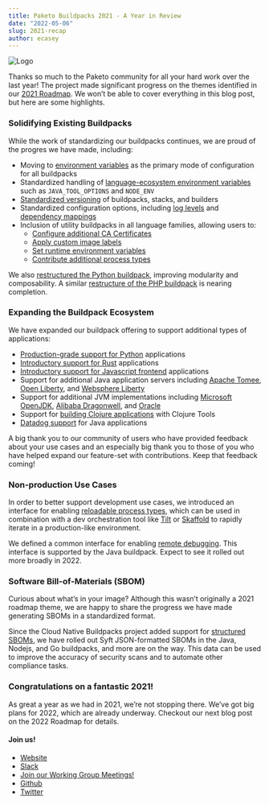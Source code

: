 ```yaml
---
title: Paketo Buildpacks 2021 - A Year in Review
date: "2022-05-06"
slug: 2021-recap
author: ecasey
---
```


![Logo](/images/posts/0003/logo.png)

Thanks so much to the Paketo community for all your hard work over the last
year! The project made significant progress on the themes identified in our
[2021 Roadmap](https://blog.paketo.io/posts/2021-roadmap/). We won’t be able to
cover everything in this blog post, but here are some highlights.

### Solidifying Existing Buildpacks

While the work of standardizing our buildpacks continues, we are proud of the
progres we have made, including:

* Moving to [environment
  variables](https://github.com/paketo-buildpacks/rfcs/blob/main/text/0026-environment-variable-configuration-of-buildpacks.md)
  as the primary mode of configuration for all buildpacks
* Standardized handling of [language-ecosystem environment
  variables](https://github.com/paketo-buildpacks/rfcs/blob/main/text/0019-buildpack-set-env-vars-defaults.md)
  such as `JAVA_TOOL_OPTIONS` and `NODE_ENV`
* [Standardized
  versioning](https://github.com/paketo-buildpacks/rfcs/blob/main/text/0029-semantic-versioning.md)
  of buildpacks, stacks, and builders
* Standardized configuration options, including [log
  levels](https://github.com/paketo-buildpacks/rfcs/blob/main/text/0027-log-levels.md)
  and [dependency
  mappings](https://github.com/paketo-buildpacks/rfcs/blob/main/text/0010-dependency-mappings.md)
* Inclusion of utility buildpacks in all language families, allowing users to:
  * [Configure additional CA
    Certificates](https://paketo.io/docs/howto/configuration/#ca-certificates)
  * [Apply custom image
    labels](https://paketo.io/docs/howto/configuration/#applying-custom-labels)
  * [Set runtime environment
    variables](https://github.com/paketo-buildpacks/environment-variables)
  * [Contribute additional process
    types](https://paketo.io/docs/howto/configuration/#procfiles)

We also [restructured the Python
buildpack](https://github.com/paketo-buildpacks/rfcs/blob/main/text/python/0001-restructure.md),
improving modularity and composability. A similar [restructure of the PHP
buildpack](https://github.com/paketo-buildpacks/rfcs/blob/main/text/php/0001-restructure.md)
is nearing completion.

### Expanding the Buildpack Ecosystem

We have expanded our buildpack offering to support additional types of applications:

* [Production-grade support for
  Python](https://github.com/paketo-buildpacks/rfcs/blob/main/text/0035-python-promotion.md)
  applications
* [Introductory support for Rust](https://github.com/paketo-community/rust)
  applications
* [Introductory support for Javascript
  frontend](https://github.com/paketo-community/web-servers) applications
* Support for additional Java application servers including [Apache
  Tomee](https://github.com/paketo-buildpacks/rfcs/blob/main/text/java/0011-apache-tomee.md),
  [Open
  Liberty](https://github.com/paketo-buildpacks/rfcs/blob/main/text/java/0008-add-liberty-to-java-composite.md),
  and [Websphere
  Liberty](https://github.com/paketo-buildpacks/rfcs/blob/main/text/java/0008-add-liberty-to-java-composite.md)
* Support for additional JVM implementations including [Microsoft
  OpenJDK](https://github.com/paketo-buildpacks/rfcs/blob/main/text/java/0001-microsoft-jdk.md),
  [Alibaba
  Dragonwell](https://github.com/paketo-buildpacks/rfcs/blob/main/text/java/0002-alibaba-jdk.md),
  and
  [Oracle](https://github.com/paketo-buildpacks/rfcs/blob/main/text/java/0006-oracle-jdk.md)
* Support for [building Clojure
  applications](https://github.com/paketo-buildpacks/rfcs/blob/main/text/java/0005-clojure-tools.md)
  with Clojure Tools
* [Datadog
  support](https://github.com/paketo-buildpacks/rfcs/blob/main/text/java/0009-datadog.md)
  for Java applications

A big thank you to our community of users who have provided feedback about your
use cases and an especially big thank you to those of you who have helped
expand our feature-set with contributions. Keep that feedback coming!

### Non-production Use Cases

In order to better support development use cases, we introduced an interface
for enabling [reloadable process
types](https://github.com/paketo-buildpacks/rfcs/blob/main/text/0032-reloadable-process-types.md),
which can be used in combination with a dev orchestration tool like [Tilt](https://tilt.dev/) or
[Skaffold](https://skaffold.dev/docs/workflows/dev/) to rapidly iterate in a production-like environment.

We defined a common interface for enabling [remote
debugging](https://github.com/paketo-buildpacks/rfcs/blob/main/text/0037-remote-debug.md).
This interface is supported by the Java buildpack. Expect to see it rolled out
more broadly in 2022.

### Software Bill-of-Materials (SBOM)

Curious about what’s in your image? Although this wasn’t originally a 2021
roadmap theme, we are happy to share the progress we have made generating SBOMs
in a standardized format.

Since the Cloud Native Buildpacks project added support for [structured
SBOMs](https://github.com/buildpacks/rfcs/blob/main/text/0095-sbom.md), we have
rolled out Syft JSON-formatted SBOMs in the Java, Nodejs, and Go buildpacks,
and more are on the way. This data can be used to improve the accuracy of
security scans and to automate other compliance tasks.

### Congratulations on a fantastic 2021!

As great a year as we had in 2021, we’re not stopping there. We’ve got big
plans for 2022, which are already underway. Checkout our next blog post on the
2022 Roadmap for details.

#### Join us!

* [Website](https://paketo.io)
* [Slack](https://slack.paketo.io)
* [Join our Working Group Meetings!](https://github.com/paketo-buildpacks/community#working-group-meetings)
* [Github](https://github.com/paketo-buildpacks)
* [Twitter](https://twitter.com/Paketo_io)
